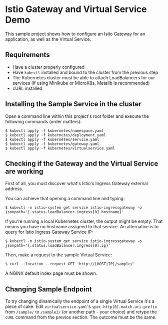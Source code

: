 # Istio Gateway and Virtual Service Demo

This sample project shows how to configure an Istio Gateway for an application, as well as the Virtual Service.

## Requirements

- Have a cluster properly configured
- Have `kubectl` installed and bound to the cluster from the previous step
- The Kubernetes cluster must be able to attach LoadBalancers for our services (if using Minikube or MicroK8s, Metallb is recommended)
- cURL installed

## Installing the Sample Service in the cluster

Open a command line within this project's root folder and execute the following commands (order matters):

```
$ kubectl apply -f kubernetes/namespace.yaml
$ kubectl apply -f kubernetes/deployment.yaml
$ kubectl apply -f kubernetes/service.yaml
$ kubectl apply -f kubernetes/gateway.yaml
$ kubectl apply -f kubernetes/virtualservice.yaml
```

## Checking if the Gateway and the Virtual Service are working

First of all, you must discover what's Istio's Ingress Gateway external address.

You can achieve that opening a command line and typing:

```
$ kubectl -n istio-system get service istio-ingressgateway -o jsonpath='{.status.loadBalancer.ingress[0].hostname}'
```

If you're running a local Kubernetes cluster, the output might be empty. That means you have no hostname assigned to that service. An alternative is to query for Istio Ingress Gateway Service IP:

```
$ kubectl -n istio-system get service istio-ingressgateway -o jsonpath='{.status.loadBalancer.ingress[0].ip}'
```

Then, make a request to the sample Virtual Service:

```
$ curl --location --request GET 'http://[HOST|IP]/sample/'
```

A NGINX default index page must be shown.

## Changing Sample Endpoint

To try changing dinamically the endpoint of a single Virtual Service it's a piece of cake. Edit `virtualservice.yaml`'s `spec.http[0].match.uri.prefix` from `/sample/` to `/sample2/` (or another path - your choice) and retype the `cURL` command from the previos section. The outcome must be the same.
